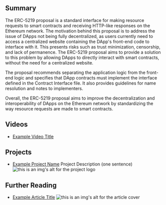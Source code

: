## Summary

The ERC-5219 proposal is a standard interface for making resource requests to smart contracts and receiving HTTP-like responses on the Ethereum network. The motivation behind this proposal is to address the issue of DApps not being fully decentralized, as users currently need to access a centralized website containing the DApp's front-end code to interface with it. This presents risks such as trust minimization, censorship, and lack of permanence. The ERC-5219 proposal aims to provide a solution to this problem by allowing DApps to directly interact with smart contracts, without the need for a centralized website. 

The proposal recommends separating the application logic from the front-end logic and specifies that DApp contracts must implement the interface defined in the Contract Interface file. It also provides guidelines for name resolution and notes to implementers. 

Overall, the ERC-5219 proposal aims to improve the decentralization and interoperability of DApps on the Ethereum network by standardizing the way resource requests are made to smart contracts.

## Videos

- [Example Video Title](https://www.youtube.com/watch?v=TDGq4aeevgY)

## Projects

- [Example Project Name](https://xxxx.xxx/xxxxx) Project Description (one sentence) ![this is an img's alt for the project logo](https://xxxx.xxx/project-logo.xxx)

## Further Reading

- [Example Article Title](https://xxxx.xxx/xxxxx) ![this is an img's alt for the article cover](https://xxxx.xxx/article-cover.xxx)
